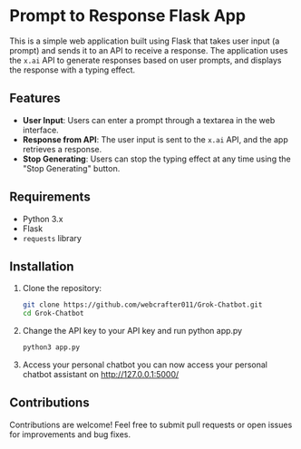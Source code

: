 # Prompt to Response Flask App

This is a simple web application built using Flask that takes user input (a prompt) and sends it to an API to receive a response. The application uses the `x.ai` API to generate responses based on user prompts, and displays the response with a typing effect.

## Features

- **User Input**: Users can enter a prompt through a textarea in the web interface.
- **Response from API**: The user input is sent to the `x.ai` API, and the app retrieves a response.
- **Stop Generating**: Users can stop the typing effect at any time using the "Stop Generating" button.

## Requirements

- Python 3.x
- Flask
- `requests` library

## Installation

1. Clone the repository:

   ```bash
   git clone https://github.com/webcrafter011/Grok-Chatbot.git
   cd Grok-Chatbot

2. Change the API key to your API key and run python app.py
   ```bash
   python3 app.py

3. Access your personal chatbot
   you can now access your personal chatbot assistant on http://127.0.0.1:5000/

## Contributions
Contributions are welcome! Feel free to submit pull requests or open issues for improvements and bug fixes.


